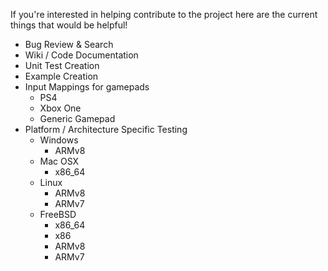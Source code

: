 If you're interested in helping contribute to the project here are the current things that would be helpful!
- Bug Review & Search
- Wiki / Code Documentation
- Unit Test Creation
- Example Creation
- Input Mappings for gamepads
	- PS4
	- Xbox One
	- Generic Gamepad
- Platform / Architecture Specific Testing
	- Windows
		- ARMv8
	- Mac OSX
		- x86_64
	- Linux
		- ARMv8
		- ARMv7
	- FreeBSD
		- x86_64
		- x86
		- ARMv8
		- ARMv7 
